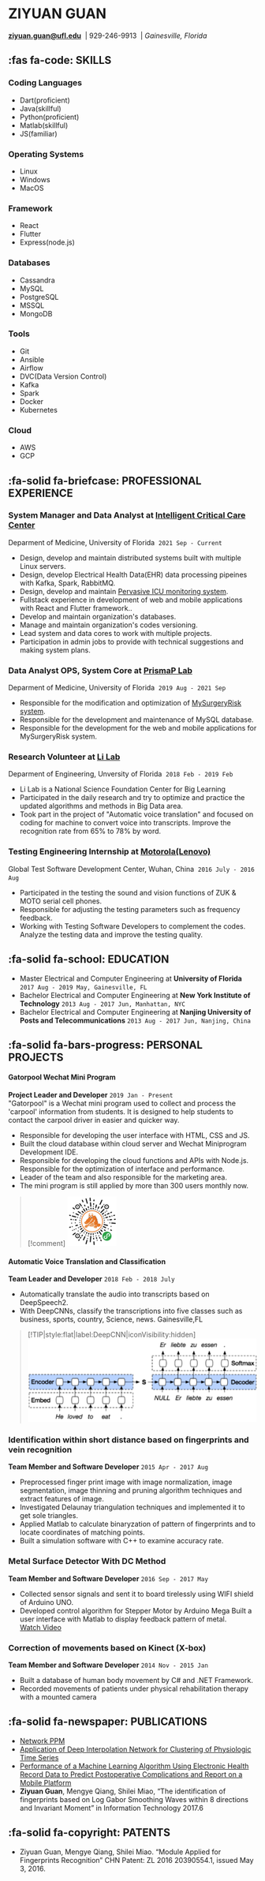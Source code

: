 # **ZIYUAN** GUAN

**[ziyuan.guan@ufl.edu](mailto:ziyuan.guan@ufl.edu)**&nbsp;&nbsp;| 929-246-9913&nbsp;&nbsp;|
*Gainesville, Florida*

## :fas fa-code: **SKILLS** 

<!-- tabs:start -->
### ****Coding Languages****
* Dart(proficient)
* Java(skillful)
* Python(proficient)
* Matlab(skillful)
* JS(familiar)

### ****Operating Systems****
* Linux
* Windows
* MacOS

### ****Framework****
* React
* Flutter
* Express(node.js)

### ****Databases****
* Cassandra
* MySQL
* PostgreSQL
* MSSQL
* MongoDB

### ****Tools****
* Git
* Ansible
* Airflow
* DVC(Data Version Control)
* Kafka
* Spark
* Docker
* Kubernetes

### ****Cloud****
* AWS
* GCP

<!-- tabs:end -->

## :fa-solid fa-briefcase: **PROFESSIONAL EXPERIENCE**

### System Manager and Data Analyst at&nbsp;[Intelligent Critical Care Center](https://ic3.center.ufl.edu)
Deparment of Medicine, University of Florida &nbsp;`2021 Sep - Current`</br>

* Design, develop and maintain distributed systems built with multiple Linux servers.
* Design, develop Electrical Health Data(EHR) data processing pipeines with Kafka, Spark, RabbitMQ.
* Design, develop and maintain [Pervasive ICU monitoring system](https://reporter.nih.gov/search/LmFxLzE6dkWDzqgiWD4p8g/project-details/10178157).
* Fullstack experience in development of web and mobile applications with React and Flutter framework..
* Develop and maintain organization's databases.
* Manage and maintain organization's codes versioning.
* Lead system and data cores to work with multiple projects.
* Participation in admin jobs to provide with technical suggestions and making system plans.

### Data Analyst OPS, System Core at&nbsp;[PrismaP Lab](https://prismap.medicine.ufl.edu/)
Deparment of Medicine, University of Florida &nbsp;`2019 Aug - 2021 Sep`</br>

* Responsible for the modification and optimization of [MySurgeryRisk system](https://www.altmetric.com/details/33820212).
* Responsible for the development and maintenance of MySQL database.
* Responsible for the development for the web and mobile applications for MySurgeryRisk system.

### Research Volunteer at&nbsp;<u>Li Lab</u>
Deparment of Engineering, Unversity of Florida &nbsp;`2018 Feb - 2019 Feb`</br>

* Li Lab is a National Science Foundation Center for Big Learning
* Participated in the daily research and try to optimize and practice the updated algorithms and methods in Big Data area.
* Took part in the project of "Automatic voice translation" and focused on coding for machine to convert voice into transcripts. Improve the recognition rate from 65% to 78% by word.

### Testing Engineering Internship at&nbsp;[Motorola(Lenovo)](https://www.linkedin.com/company/lenovo)
Global Test Software Development Center, Wuhan, China &nbsp;`2016 July - 2016 Aug`</br>

* Participated in the testing the sound and vision functions of ZUK & MOTO serial cell phones. 
* Responsible for adjusting the testing parameters such as frequency feedback.
* Working with Testing Software Developers to complement the codes. Analyze the testing data and improve the testing quality.


## :fa-solid fa-school: **EDUCATION**

- Master Electrical and Computer Engineering at **University of Florida**  `2017 Aug - 2019 May, Gainesville, FL`
- Bachelor Electrical and Computer Engineering at **New York Institute of Technology** `2013 Aug - 2017 Jun, Manhattan, NYC`
- Bachelor Electrical and Computer Engineering at **Nanjing University of Posts and Telecommunications** `2013 Aug - 2017 Jun, Nanjing, China`


## :fa-solid fa-bars-progress: **PERSONAL PROJECTS**

<!-- tabs:start -->
#### ****Gatorpool Wechat Mini Program****
**Project Leader and Developer** `2019 Jan - Present` </br> 
"Gatorpool" is a Wechat mini program used to collect and process the 'carpool' information from students. It is designed to help students to contact the carpool driver in easier and quicker way.
* Responsible for developing the user interface with HTML, CSS and JS. 
* Built the cloud database within cloud server and Wechat Miniprogram Development IDE.
* Responsible for developing the cloud functions and APIs with Node.js. Responsible for the optimization of interface and performance.
* Leader of the team and also responsible for the marketing area.
* The mini program is still applied by more than 300 users monthly now.

>[!comment] 
>![carpool image](/assets/carpool_100.png)

#### ****Automatic Voice Translation and Classification****
**Team Leader and Developer** `2018 Feb - 2018 July` </br>
* Automatically translate the audio into transcripts based on DeepSpeech2.
* With DeepCNNs, classify the transcriptions into five classes such as business, sports, country, Science, news.
Gainesville,FL
>[!TIP|style:flat|label:DeepCNN|iconVisibility:hidden]
>![DeepCNN](/assets/seq2seq.png)
<!-- tabs:end -->

### **Identification within short distance based on fingerprints and vein recognition**
**Team Member and Software Developer** `2015 Apr - 2017 Aug`</br>
* Preprocessed finger print image with image normalization, image segmentation, image thinning and pruning algorithm techniques and extract features of image.
* Investigated Delaunay triangulation techniques and implemented it to get sole triangles.
* Applied Matlab to calculate binaryzation of pattern of fingerprints and to locate coordinates of matching points.
* Built a simulation software with C++ to examine accuracy rate.


### **Metal Surface Detector With DC Method**
**Team Member and Software Developer** `2016 Sep - 2017 May`</br>
* Collected sensor signals and sent it to board tirelessly using WIFI shield of Arduino UNO.
* Developed control algorithm for Stepper Motor by Arduino Mega Built a user interface with Matlab to display feedback pattern of metal.</br>
[Watch Video](https://youtu.be/kUDTX426S4c)

### **Correction of movements based on Kinect (X-box)**
**Team Member and Software Developer** `2014 Nov - 2015 Jan`</br>
* Built a database of human body movement by C# and .NET Framework.
* Recorded movements of patients under physical rehabilitation therapy with a mounted camera


## :fa-solid fa-newspaper: **PUBLICATIONS**
* [Network PPM](https://ps-vascular.ch/wp-content/uploads/2022/05/20220521-Surgery-Performance-of-a-Machine-Learning-Algorithm-Using-Electronic-Health-Record-Data-to-Predict-Postoperative-Complications-and-Report-on-a-Mobile-Platform.pdf)
* [Application of Deep Interpolation Network for Clustering of Physiologic Time Series](https://arxiv.org/abs/2004.13066)
* [Performance of a Machine Learning Algorithm Using Electronic Health Record Data to Predict Postoperative Complications and Report on a Mobile Platform](https://jamanetwork.com/journals/jamanetworkopen/article-abstract/2792367)
* **Ziyuan Guan**, Mengye Qiang, Shilei Miao, “The identification of fingerprints based on Log Gabor Smoothing Waves within 8 directions and Invariant Moment” in Information Technology 2017.6


## :fa-solid fa-copyright: **PATENTS**

* Ziyuan Guan, Mengye Qiang, Shilei Miao. “Module Applied for Fingerprints Recognition” CHN Patent: ZL 2016 20390554.1, issued May 3, 2016.
